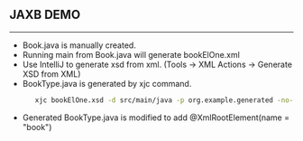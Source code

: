 ## JAXB DEMO
***
 - Book.java is manually created.
 - Running main from Book.java will generate bookElOne.xml
 - Use IntelliJ to generate xsd from xml. (Tools -> XML Actions -> Generate XSD from XML)
 - BookType.java is generated by xjc command. 
   ```bash
      xjc bookElOne.xsd -d src/main/java -p org.example.generated -no-header -npa
   ```
 - Generated BookType.java is modified to add @XmlRootElement(name = "book")
   
 

 